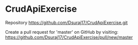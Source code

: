 # CrudApiExercise

Repository https://github.com/Dsuraj17/CrudApiExercise.git

Create a pull request for 'master' on GitHub by visiting:
https://github.com/Dsuraj17/CrudApiExercise/pull/new/master
